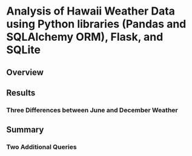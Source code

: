 # Analysis of Hawaii Weather Data using Python libraries (Pandas and SQLAlchemy ORM), Flask, and SQLite

## Overview

## Results

### Three Differences between June and December Weather

## Summary

### Two Additional Queries
